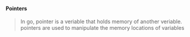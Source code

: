 #### Pointers

> In go, pointer is a veriable that holds memory of another veriable. 
> pointers are used to manipulate the memory locations of variables
> 
